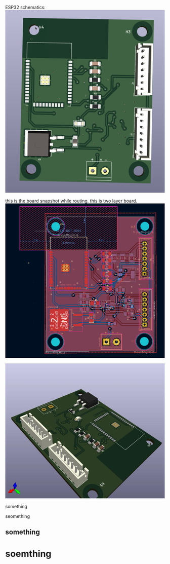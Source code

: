 
ESP32 schematics: 
![alt text](image.png)


this is the board snapshot while routing. 
this is two layer board.
![esp32 route board](./assets/images/esp32-board-route.png)



![esp32 route board](./assets/images/Esp32-AS5600-Sensor-Interface-2.jpg)


something 


seomething 

## something 

# soemthing



